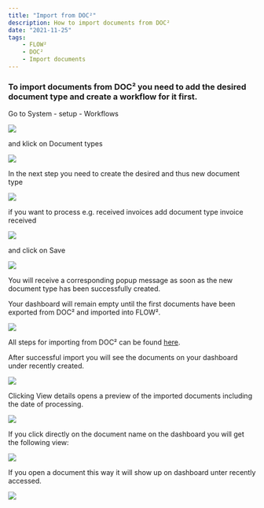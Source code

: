 ```yaml
---
title: "Import from DOC²"
description: How to import documents from DOC²
date: "2021-11-25"
tags: 
    - FLOW²
    - DOC²
    - Import documents
---
```


### To import documents from DOC² you need to add the desired document type and create a workflow for it first.

Go to System - setup - Workflows

![](/_images/doc2/FLOW²_Workflows_Document-types-1024x585.png)

and klick on Document types

![](/_images/doc2/FLOW²_Document-Types-1-1024x586.png)

In the next step you need to create the desired and thus new document type

![](/_images/doc2/FLOW²_create-document-type-1024x569.png)

if you want to process e.g. received invoices add document type invoice received

![](/_images/doc2/FLOW²_create-document_invoice-received-1024x585.png)

and click on Save

![](/_images/doc2/FLOW²_document-type-created-successfully-1024x586.png)

You will receive a corresponding popup message as soon as the new document type has been successfully created.

Your dashboard will remain empty until the first documents have been exported from DOC² and imported into FLOW².

![](/_images/doc2/FLOW²_Dashboard-empty-1024x586.png)

All steps for importing from DOC² can be found [here](/doc2/doc2app/settings/export/export-to-flow2/).

After successful import you will see the documents on your dashboard under recently created.

![](/_images/doc2/FLOW²_Dashboard-with-imported-documents-1024x585.png)

Clicking View details opens a preview of the imported documents including the date of processing.

![](/_images/doc2/FLOW²_recently-created_preview-1024x586.png)

If you click directly on the document name on the dashboard you will get the following view:

![](/_images/doc2/FLOW²_Preview-of-document-1024x584.png)

If you open a document this way it will show up on dashboard unter recently accessed.

![](/_images/doc2/FLOW²_Dashboard_Documents-recently-accessed-1024x586.png)
